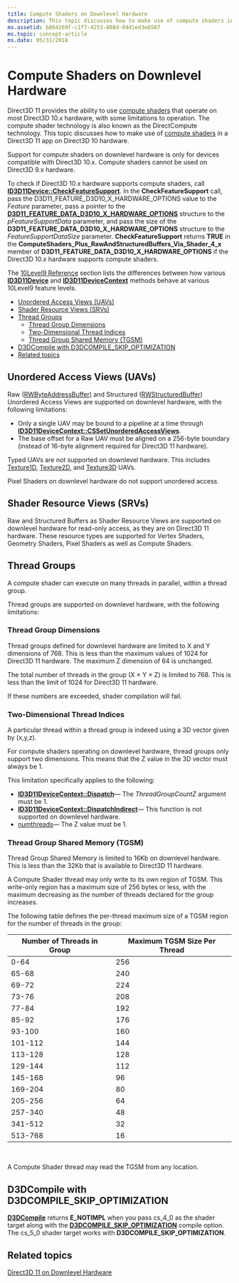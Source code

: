 ```yaml
---
title: Compute Shaders on Downlevel Hardware
description: This topic discusses how to make use of compute shaders in a Direct3D 11 app on Direct3D 10 hardware.
ms.assetid: b864269f-c1f7-4253-888d-04d1ed3e6587
ms.topic: concept-article
ms.date: 05/31/2018
---
```


# Compute Shaders on Downlevel Hardware

Direct3D 11 provides the ability to use [compute shaders](direct3d-11-advanced-stages-compute-shader.md) that operate on most Direct3D 10.x hardware, with some limitations to operation. The compute shader technology is also known as the DirectCompute technology. This topic discusses how to make use of [compute shaders](direct3d-11-advanced-stages-compute-shader.md) in a Direct3D 11 app on Direct3D 10 hardware.

Support for compute shaders on downlevel hardware is only for devices compatible with Direct3D 10.x. Compute shaders cannot be used on Direct3D 9.x hardware.

To check if Direct3D 10.x hardware supports compute shaders, call [**ID3D11Device::CheckFeatureSupport**](/windows/desktop/api/D3D11/nf-d3d11-id3d11device-checkfeaturesupport). In the **CheckFeatureSupport** call, pass the D3D11\_FEATURE\_D3D10\_X\_HARDWARE\_OPTIONS value to the *Feature* parameter, pass a pointer to the [**D3D11\_FEATURE\_DATA\_D3D10\_X\_HARDWARE\_OPTIONS**](/windows/desktop/api/D3D11/ns-d3d11-d3d11_feature_data_d3d10_x_hardware_options) structure to the *pFeatureSupportData* parameter, and pass the size of the **D3D11\_FEATURE\_DATA\_D3D10\_X\_HARDWARE\_OPTIONS** structure to the *FeatureSupportDataSize* parameter. **CheckFeatureSupport** returns **TRUE** in the **ComputeShaders\_Plus\_RawAndStructuredBuffers\_Via\_Shader\_4\_x** member of **D3D11\_FEATURE\_DATA\_D3D10\_X\_HARDWARE\_OPTIONS** if the Direct3D 10.x hardware supports compute shaders.

The [10Level9 Reference](d3d11-graphics-reference-10level9.md) section lists the differences between how various [**ID3D11Device**](/windows/desktop/api/D3D11/nn-d3d11-id3d11device) and [**ID3D11DeviceContext**](/windows/desktop/api/D3D11/nn-d3d11-id3d11devicecontext) methods behave at various 10Level9 feature levels.

-   [Unordered Access Views (UAVs)](#unordered-access-views-uavs)
-   [Shader Resource Views (SRVs)](#shader-resource-views-srvs)
-   [Thread Groups](#thread-groups)
    -   [Thread Group Dimensions](#thread-group-dimensions)
    -   [Two-Dimensional Thread Indices](#two-dimensional-thread-indices)
    -   [Thread Group Shared Memory (TGSM)](#thread-group-shared-memory-tgsm)
-   [D3DCompile with D3DCOMPILE\_SKIP\_OPTIMIZATION](/windows)
-   [Related topics](#related-topics)

## Unordered Access Views (UAVs)

Raw ([RWByteAddressBuffer](/windows/desktop/direct3dhlsl/sm5-object-rwbyteaddressbuffer)) and Structured ([RWStructuredBuffer](/windows/desktop/direct3dhlsl/sm5-object-rwstructuredbuffer)) Unordered Access Views are supported on downlevel hardware, with the following limitations:

-   Only a single UAV may be bound to a pipeline at a time through [**ID3D11DeviceContext::CSSetUnorderedAccessViews**](/windows/desktop/api/D3D11/nf-d3d11-id3d11devicecontext-cssetunorderedaccessviews).
-   The base offset for a Raw UAV must be aligned on a 256-byte boundary (instead of 16-byte alignment required for Direct3D 11 hardware).

Typed UAVs are not supported on downlevel hardware. This includes [Texture1D](/windows/desktop/direct3dhlsl/sm5-object-rwtexture1d), [Texture2D](/windows/desktop/direct3dhlsl/sm5-object-rwtexture2d), and [Texture3D](/windows/desktop/direct3dhlsl/sm5-object-rwtexture3d) UAVs.

Pixel Shaders on downlevel hardware do not support unordered access.

## Shader Resource Views (SRVs)

Raw and Structured Buffers as Shader Resource Views are supported on downlevel hardware for read-only access, as they are on Direct3D 11 hardware. These resource types are supported for Vertex Shaders, Geometry Shaders, Pixel Shaders as well as Compute Shaders.

## Thread Groups

A compute shader can execute on many threads in parallel, within a thread group.

Thread groups are supported on downlevel hardware, with the following limitations:

### Thread Group Dimensions

Thread groups defined for downlevel hardware are limited to X and Y dimensions of 768. This is less than the maximum values of 1024 for Direct3D 11 hardware. The maximum Z dimension of 64 is unchanged.

The total number of threads in the group (X × Y × Z) is limited to 768. This is less than the limit of 1024 for Direct3D 11 hardware.

If these numbers are exceeded, shader compilation will fail.

### Two-Dimensional Thread Indices

A particular thread within a thread group is indexed using a 3D vector given by (x,y,z).

For compute shaders operating on downlevel hardware, thread groups only support two dimensions. This means that the Z value in the 3D vector must always be 1.

This limitation specifically applies to the following:

-   [**ID3D11DeviceContext::Dispatch**](/windows/desktop/api/D3D11/nf-d3d11-id3d11devicecontext-dispatch)— The *ThreadGroupCountZ* argument must be 1.
-   [**ID3D11DeviceContext::DispatchIndirect**](/windows/desktop/api/D3D11/nf-d3d11-id3d11devicecontext-dispatchindirect)— This function is not supported on downlevel hardware.
-   [numthreads](/windows/desktop/direct3dhlsl/sm5-attributes-numthreads)— The Z value must be 1.

### Thread Group Shared Memory (TGSM)

Thread Group Shared Memory is limited to 16Kb on downlevel hardware. This is less than the 32Kb that is available to Direct3D 11 hardware.

A Compute Shader thread may only write to its own region of TGSM. This write-only region has a maximum size of 256 bytes or less, with the maximum decreasing as the number of threads declared for the group increases.

The following table defines the per-thread maximum size of a TGSM region for the number of threads in the group:



| Number of Threads in Group | Maximum TGSM Size Per Thread |
|----------------------------|------------------------------|
| 0-64                       | 256                          |
| 65-68                      | 240                          |
| 69-72                      | 224                          |
| 73-76                      | 208                          |
| 77-84                      | 192                          |
| 85-92                      | 176                          |
| 93-100                     | 160                          |
| 101-112                    | 144                          |
| 113-128                    | 128                          |
| 129-144                    | 112                          |
| 145-168                    | 96                           |
| 169-204                    | 80                           |
| 205-256                    | 64                           |
| 257-340                    | 48                           |
| 341-512                    | 32                           |
| 513-768                    | 16                           |



 

A Compute Shader thread may read the TGSM from any location.

## D3DCompile with D3DCOMPILE\_SKIP\_OPTIMIZATION

[**D3DCompile**](/windows/desktop/direct3dhlsl/d3dcompile) returns **E\_NOTIMPL** when you pass cs\_4\_0 as the shader target along with the [**D3DCOMPILE\_SKIP\_OPTIMIZATION**](/windows/desktop/direct3dhlsl/d3dcompile-constants) compile option. The cs\_5\_0 shader target works with **D3DCOMPILE\_SKIP\_OPTIMIZATION**.

## Related topics

<dl> <dt>

[Direct3D 11 on Downlevel Hardware](overviews-direct3d-11-devices-downlevel.md)
</dt> </dl>

 

 

